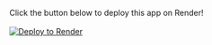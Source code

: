 
Click the button below to deploy this app on Render!
<br />
<br />
<a href="https://render.com/deploy?repo=https://github.com/SupaLlama/prototype-for-sean-render">
  <img src="https://render.com/images/deploy-to-render-button.svg" alt="Deploy to Render" />
</a>
